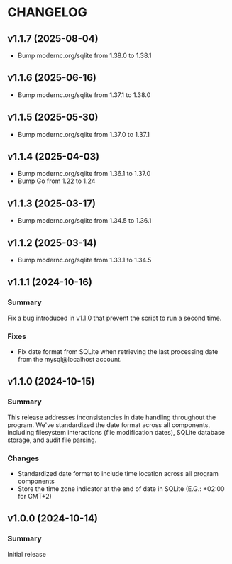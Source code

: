 # CHANGELOG

## v1.1.7 (2025-08-04)
- Bump modernc.org/sqlite from 1.38.0 to 1.38.1

## v1.1.6 (2025-06-16)
- Bump modernc.org/sqlite from 1.37.1 to 1.38.0

## v1.1.5 (2025-05-30)
- Bump modernc.org/sqlite from 1.37.0 to 1.37.1

## v1.1.4 (2025-04-03)
- Bump modernc.org/sqlite from 1.36.1 to 1.37.0
- Bump Go from 1.22 to 1.24

## v1.1.3 (2025-03-17)
- Bump modernc.org/sqlite from 1.34.5 to 1.36.1

## v1.1.2 (2025-03-14)
- Bump modernc.org/sqlite from 1.33.1 to 1.34.5

## v1.1.1 (2024-10-16)

### Summary
Fix a bug introduced in v1.1.0 that prevent the script to run a second time.

### Fixes
- Fix date format from SQLite when retrieving the last processing date from the mysql@localhost account.

## v1.1.0 (2024-10-15)

### Summary
This release addresses inconsistencies in date handling throughout the program. We've standardized the date format across all components, including filesystem interactions (file modification dates), SQLite database storage, and audit file parsing.

### Changes
- Standardized date format to include time location across all program components
- Store the time zone indicator at the end of date in SQLite (E.G.: +02:00 for GMT+2)

## v1.0.0 (2024-10-14)

### Summary
Initial release
